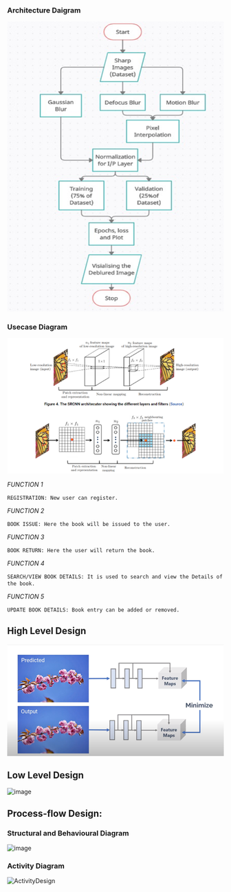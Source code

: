 ### Architecture Daigram 



![ArchitectDesign](https://github.com/BhavanSekar/OOPS-Miniproject/blob/main/Images/Design%20flow.PNG)



### Usecase Diagram

![](https://github.com/BhavanSekar/OOPS-Miniproject/blob/main/Images/SRCNN%20structure.PNG)



*FUNCTION 1*

    REGISTRATION: New user can register.
    
*FUNCTION 2*

    BOOK ISSUE: Here the book will be issued to the user.
    
*FUNCTION 3*

    BOOK RETURN: Here the user will return the book.
    
*FUNCTION 4*

    SEARCH/VIEW BOOK DETAILS: It is used to search and view the Details of the book.
    
*FUNCTION 5*

    UPDATE BOOK DETAILS: Book entry can be added or removed.
    
 ## High Level Design
 
![image](https://github.com/BhavanSekar/OOPS-Miniproject/blob/main/Images/LOSSFUNTION.PNG)
   
 ## Low Level Design

 ![image](https://user-images.githubusercontent.com/69230664/124647078-1ce1bb80-deb3-11eb-9e02-0e8794b65858.png)
 
 ## Process-flow Design:
 
### Structural and Behavioural Diagram
 
![image](https://user-images.githubusercontent.com/69230664/124633784-4397f600-dea3-11eb-9989-55eff0223957.png)

### Activity Diagram

![ActivityDesign](https://user-images.githubusercontent.com/86191206/130581440-769c04e7-dbf5-4151-a838-49f93f0c84b5.png)


